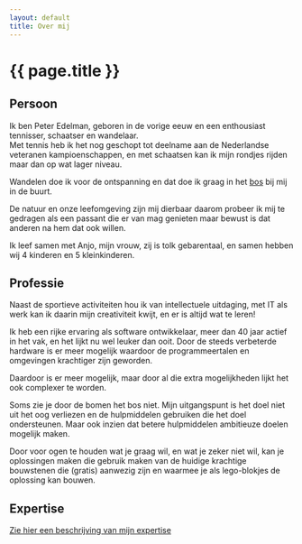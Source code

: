 ```yaml
---
layout: default
title: Over mij
---
```

# {{ page.title }}

## Persoon
  Ik ben Peter Edelman, geboren in de vorige eeuw en een enthousiast tennisser, schaatser en wandelaar.  
  Met tennis heb ik het nog geschopt tot deelname aan de Nederlandse veteranen kampioenschappen, en met schaatsen kan ik mijn rondjes rijden maar dan op wat lager niveau.  

  Wandelen doe ik voor de ontspanning en dat doe ik graag in het [bos](https://www.natuurmonumenten.nl/natuurgebieden/spanderswoud) bij mij in de buurt.  

  De natuur en onze leefomgeving zijn mij dierbaar daarom probeer ik mij te gedragen als een passant die er van mag genieten maar bewust is dat anderen na hem dat ook willen. 

  Ik leef samen met Anjo, mijn vrouw, zij is tolk gebarentaal, en samen hebben wij 4 kinderen en 5 kleinkinderen.

## Professie

  Naast de sportieve activiteiten hou ik van intellectuele uitdaging, met IT als werk kan ik daarin mijn creativiteit kwijt, en er is altijd wat te leren!

  Ik heb een rijke ervaring als software ontwikkelaar, meer dan 40 jaar actief in het vak, en het lijkt nu wel leuker dan ooit. Door de steeds verbeterde hardware is er meer mogelijk waardoor de programmeertalen en omgevingen krachtiger zijn geworden.  

  Daardoor is er meer mogelijk, maar door al die extra mogelijkheden lijkt het ook complexer te worden.  

  Soms zie je door de bomen het bos niet. Mijn uitgangspunt is het doel niet uit het oog verliezen en de hulpmiddelen gebruiken die het doel ondersteunen. Maar ook inzien dat betere hulpmiddelen ambitieuze doelen mogelijk maken. 

  Door voor ogen te houden wat je graag wil, en wat je zeker niet wil, kan je oplossingen maken die gebruik maken van de huidige krachtige bouwstenen die (gratis) aanwezig zijn en waarmee je als lego-blokjes de oplossing kan bouwen. 

## Expertise
  [Zie hier een beschrijving van mijn expertise](/expertise)
  


